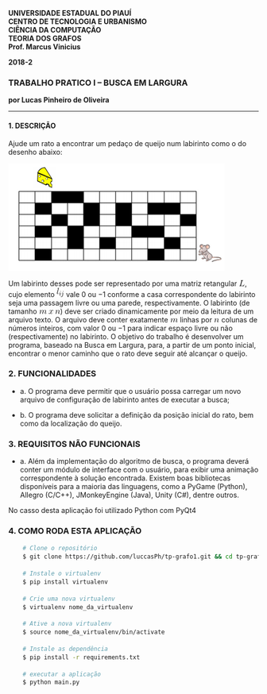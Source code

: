<dl>
<p><strong>
UNIVERSIDADE ESTADUAL DO PIAUÍ<br>
CENTRO DE TECNOLOGIA E URBANISMO<br>
CIÊNCIA DA COMPUTAÇÃO<br>
TEORIA DOS GRAFOS<br>
Prof. Marcus Vinicius<br>

<p>2018-2</p>
</strong></p>
</dl>

### TRABALHO PRATICO I – BUSCA EM LARGURA

**por Lucas Pinheiro de Oliveira**

---

#### 1. DESCRIÇÃO

Ajude um rato a encontrar um pedaço de queijo num labirinto como o do
desenho abaixo:

![](mazebfs/image/ilustracao.png)

Um labirinto desses pode ser representado por uma matriz retangular ![](mazebfs/image/math2.png),
cujo elemento ![](mazebfs/image/math1.png) vale 0 ou −1 conforme a casa correspondente do labirinto
seja uma passagem livre ou uma parede, respectivamente.
O labirinto (de tamanho ![](mazebfs/image/math3.png)) deve ser criado dinamicamente por meio
da leitura de um arquivo texto. O arquivo deve conter exatamente ![](mazebfs/image/math4.png) linhas por
![](mazebfs/image/math5.png) colunas de números inteiros, com valor 0 ou −1 para indicar espaço livre ou
não (respectivamente) no labirinto.
O objetivo do trabalho é desenvolver um programa, baseado na Busca
em Largura, para, a partir de um ponto inicial, encontrar o menor caminho que
o rato deve seguir até alcançar o queijo.

### 2. FUNCIONALIDADES

- a. O programa deve permitir que o usuário possa carregar um novo
  arquivo de configuração de labirinto antes de executar a busca;

- b. O programa deve solicitar a definição da posição inicial do rato, bem
  como da localização do queijo.

### 3. REQUISITOS NÃO FUNCIONAIS

- a. Além da implementação do algoritmo de busca, o programa deverá
  conter um módulo de interface com o usuário, para exibir uma
  animação correspondente à solução encontrada. Existem boas
  bibliotecas disponíveis para a maioria das linguagens, como a
  PyGame (Python), Allegro (C/C++), JMonkeyEngine (Java), Unity
  (C#), dentre outros.

No casso desta aplicação foi utilizado Python com PyQt4

### 4. COMO RODA ESTA APLICAÇÃO

```sh
    # Clone o repositório
    $ git clone https://github.com/luccasPh/tp-grafo1.git && cd tp-grafo1

    # Instale o virtualenv
    $ pip install virtualenv

    # Crie uma nova virtualenv
    $ virtualenv nome_da_virtualenv

    # Ative a nova virtualenv
    $ source nome_da_virtualenv/bin/activate

    # Instale as dependência
    $ pip install -r requirements.txt

    # executar a aplicação
    $ python main.py
```
